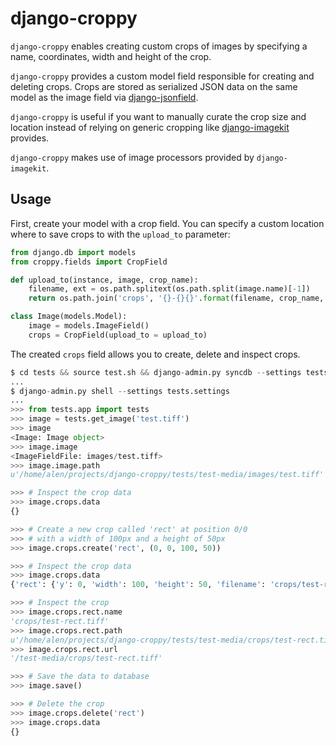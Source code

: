 # django-croppy



`django-croppy` enables creating custom crops of images by
specifying a name, coordinates, width and height of the crop.

`django-croppy` provides a custom model field responsible for
creating and deleting crops. Crops are stored as serialized JSON data
on the same model as the image field via [django-jsonfield](http://pypi.python.org/pypi/django-jsonfield/).

`django-croppy` is useful if you want to manually curate the crop
size and location instead of relying on generic cropping like
[django-imagekit](http://pypi.python.org/pypi/django-imagekit/) provides.

`django-croppy` makes use of image processors provided by
`django-imagekit`.

## Usage

First, create your model with a crop field. You can specify a custom
location where to save crops to with the ``upload_to`` parameter:


```python
from django.db import models
from croppy.fields import CropField

def upload_to(instance, image, crop_name):
    filename, ext = os.path.splitext(os.path.split(image.name)[-1])
    return os.path.join('crops', '{}-{}{}'.format(filename, crop_name, ext))

class Image(models.Model):
    image = models.ImageField()
    crops = CropField(upload_to = upload_to)
```

The created `crops` field allows you to create, delete and inspect
crops.


```python
$ cd tests && source test.sh && django-admin.py syncdb --settings tests.settings
...
$ django-admin.py shell --settings tests.settings
...
>>> from tests.app import tests
>>> image = tests.get_image('test.tiff')
>>> image
<Image: Image object>
>>> image.image
<ImageFieldFile: images/test.tiff>
>>> image.image.path
u'/home/alen/projects/django-croppy/tests/test-media/images/test.tiff'

>>> # Inspect the crop data
>>> image.crops.data
{}

>>> # Create a new crop called 'rect' at position 0/0
>>> # with a width of 100px and a height of 50px
>>> image.crops.create('rect', (0, 0, 100, 50))

>>> # Inspect the crop data
>>> image.crops.data
{'rect': {'y': 0, 'width': 100, 'height': 50, 'filename': 'crops/test-rect.tiff', 'x': 0}}

>>> # Inspect the crop
>>> image.crops.rect.name
'crops/test-rect.tiff'
>>> image.crops.rect.path
u'/home/alen/projects/django-croppy/tests/test-media/crops/test-rect.tiff'
>>> image.crops.rect.url
'/test-media/crops/test-rect.tiff'

>>> # Save the data to database 
>>> image.save()

>>> # Delete the crop
>>> image.crops.delete('rect')
>>> image.crops.data
{}
```

